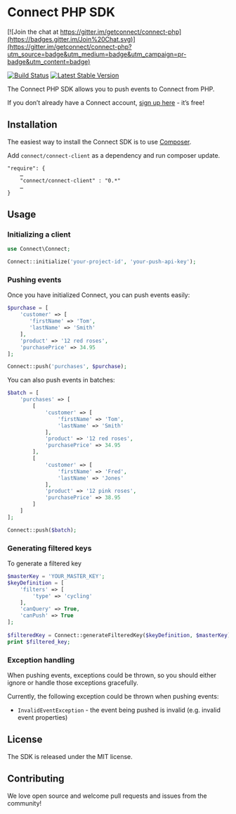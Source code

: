 # Connect PHP SDK

[![Join the chat at https://gitter.im/getconnect/connect-php](https://badges.gitter.im/Join%20Chat.svg)](https://gitter.im/getconnect/connect-php?utm_source=badge&utm_medium=badge&utm_campaign=pr-badge&utm_content=badge)

[![Build Status](https://travis-ci.org/getconnect/connect-php.svg)](https://travis-ci.org/getconnect/connect-php)
[![Latest Stable Version](https://poser.pugx.org/connect/connect-client/version)](https://packagist.org/packages/connect/connect-client)

The Connect PHP SDK allows you to push events to Connect from PHP.

If you don’t already have a Connect account, [sign up here](https://getconnect.io) - it’s free!

## Installation
The easiest way to install the Connect SDK is to use [Composer](https://getcomposer.org/).

Add `connect/connect-client` as a dependency and run composer update.
```
"require": {
    …
    "connect/connect-client" : "0.*"
    …
}
```

## Usage

### Initializing a client

```php
use Connect\Connect;

Connect::initialize('your-project-id', 'your-push-api-key');
```

### Pushing events

Once you have initialized Connect, you can push events easily:

```php
$purchase = [
	'customer' => [
	   'firstName' => 'Tom',
	   'lastName' => 'Smith'
	],
	'product' => '12 red roses',
	'purchasePrice' => 34.95
];

Connect::push('purchases', $purchase);
```

You can also push events in batches:
```php
$batch = [
	'purchases' => [
		[
            'customer' => [
                'firstName' => 'Tom',
                'lastName' => 'Smith'
			],
			'product' => '12 red roses',
			'purchasePrice' => 34.95
		],
		[
            'customer' => [
                'firstName' => 'Fred',
				'lastName' => 'Jones'
			],
			'product' => '12 pink roses',
			'purchasePrice' => 38.95
		]
	]
];

Connect::push($batch);
```

### Generating filtered keys

To generate a filtered key
```php
$masterKey = 'YOUR_MASTER_KEY';
$keyDefinition = [
    'filters' => [
        'type' => 'cycling'
    ],
    'canQuery' => True,
    'canPush' => True
];
	
$filteredKey = Connect::generateFilteredKey($keyDefinition, $masterKey);
print $filtered_key;
``` 

### Exception handling

When pushing events, exceptions could be thrown, so you should either ignore or handle those exceptions gracefully.

Currently, the following exception could be thrown when pushing events:

* `InvalidEventException` - the event being pushed is invalid (e.g. invalid event properties)

## License

The SDK is released under the MIT license.

## Contributing

We love open source and welcome pull requests and issues from the community!
